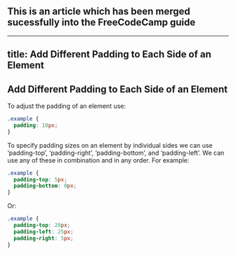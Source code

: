 ## This is an article which has been merged sucessfully into the FreeCodeCamp guide 


---
title: Add Different Padding to Each Side of an Element
---
## Add Different Padding to Each Side of an Element


<!-- The article goes here, in GitHub-flavored Markdown. Feel free to add YouTube videos, images, and CodePen/JSBin embeds  -->

To adjust the padding of an element use:

```css
.example {
  padding: 10px;
}
```

To specify padding sizes on an element by individual sides we can use ‘padding-top’, ‘padding-right’, ‘padding-bottom’, and ‘padding-left’. We can use any of these in combination and in any order. For example:

```css
.example {
  padding-top: 5px;
  padding-bottom: 0px;
}
```

Or:

```css
.example {
  padding-top: 20px;
  padding-left: 25px;
  padding-right: 5px;
}
```
